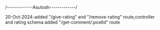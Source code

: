 /-------------Asutosh-------------/

20-Oct-2024-added "/give-rating" and "/remove-rating" route,controller and rating schema
added "/get-comment/:postId" route

